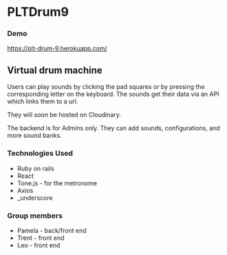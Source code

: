 # PLTDrum9
### Demo
<https://plt-drum-9.herokuapp.com/>
## Virtual drum machine
Users can play sounds by clicking the pad squares or by pressing the corresponding letter on the keyboard.
The sounds get their data via an API which links them to a url.

They will soon be hosted on Cloudinary.

The backend is for Admins only. They can add sounds, configurations, and more sound banks.

### Technologies Used
* Ruby on rails
* React
* Tone.js - for the metronome
* Axios
* _underscore

### Group members
* Pamela - back/front end
* Trent - front end
* Leo - front end
